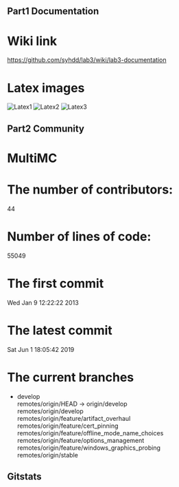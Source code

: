 ## Part1 Documentation
# Wiki link
https://github.com/syhdd/lab3/wiki/lab3-documentation
# Latex images
![Latex1](Latex1.jpg)
![Latex2](Latex2.jpg)
![Latex3](Latex3.jpg)
## Part2 Community
# MultiMC  
# The number of contributors:  
44
# Number of lines of code:  
55049
# The first commit  
Wed Jan 9 12:22:22 2013
# The latest commit  
Sat Jun 1 18:05:42 2019
# The current branches  
* develop  
  remotes/origin/HEAD -> origin/develop  
  remotes/origin/develop  
  remotes/origin/feature/artifact_overhaul  
  remotes/origin/feature/cert_pinning  
  remotes/origin/feature/offline_mode_name_choices  
  remotes/origin/feature/options_management  
  remotes/origin/feature/windows_graphics_probing  
  remotes/origin/stable  
## Gitstats  
# 
